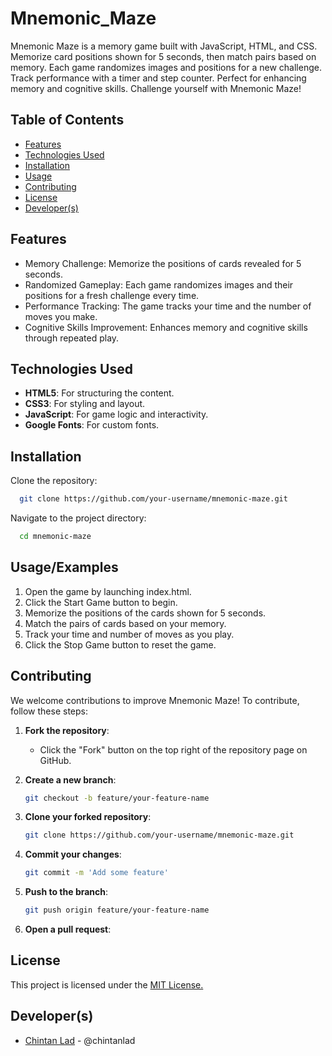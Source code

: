 # Mnemonic_Maze
Mnemonic Maze is a memory game built with JavaScript, HTML, and CSS. Memorize card positions shown for 5 seconds, then match pairs based on memory. Each game randomizes images and positions for a new challenge. Track performance with a timer and step counter. Perfect for enhancing memory and cognitive skills. Challenge yourself with Mnemonic Maze!
## Table of Contents

- [Features](#features)
- [Technologies Used](#technologies-used)
- [Installation](#installation)
- [Usage](#usage)
- [Contributing](#contributing)
- [License](#license)
- [Developer(s)](#Developer(s))


## Features

- Memory Challenge: Memorize the positions of cards revealed for 5 seconds.
- Randomized Gameplay: Each game randomizes images and their positions for a fresh challenge every time.
- Performance Tracking: The game tracks your time and the number of moves you make.
- Cognitive Skills Improvement: Enhances memory and cognitive skills through repeated play.


## Technologies Used

- **HTML5**: For structuring the content.
- **CSS3**: For styling and layout.
- **JavaScript**: For game logic and interactivity.
- **Google Fonts**: For custom fonts.
## Installation

Clone the repository:

```bash
  git clone https://github.com/your-username/mnemonic-maze.git

```

Navigate to the project directory:

```bash
  cd mnemonic-maze

```
    
## Usage/Examples

1. Open the game by launching index.html.
2. Click the Start Game button to begin.
3. Memorize the positions of the cards shown for 5 seconds.
4. Match the pairs of cards based on your memory.
5. Track your time and number of moves as you play.
6. Click the Stop Game button to reset the game.

## Contributing

We welcome contributions to improve Mnemonic Maze! To contribute, follow these steps:

1. **Fork the repository**:
   - Click the "Fork" button on the top right of the repository page on GitHub.

2. **Create a new branch**:
   ```bash
   git checkout -b feature/your-feature-name

3. **Clone your forked repository**:
   ```bash
   git clone https://github.com/your-username/mnemonic-maze.git

4. **Commit your changes**:
   ```bash
   git commit -m 'Add some feature'

5. **Push to the branch**:
   ```bash
   git push origin feature/your-feature-name

6. **Open a pull request**:


## License

This project is licensed under the [MIT License.](https://choosealicense.com/licenses/mit/)


## Developer(s)

- [Chintan Lad](https://github.com/chintanlad) - @chintanlad
